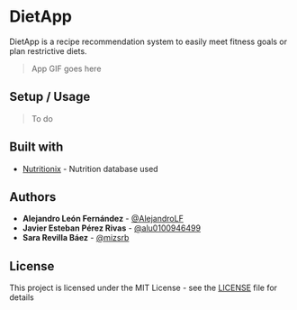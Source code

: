 # DietApp

DietApp is a recipe recommendation system to easily meet fitness goals or plan restrictive diets.

> App GIF goes here

## Setup / Usage

> To do

## Built with

- [Nutritionix](https://www.nutritionix.com/business/api) - Nutrition database used

## Authors

- **Alejandro León Fernández** - [@AlejandroLF](https://github.com/AlejandroLF)
- **Javier Esteban Pérez Rivas** - [@alu0100946499](https://github.com/alu0100946499)
- **Sara Revilla Báez** - [@mizsrb](https://github.com/mizsrb)

## License

This project is licensed under the MIT License - see the [LICENSE](LICENSE) file for details
